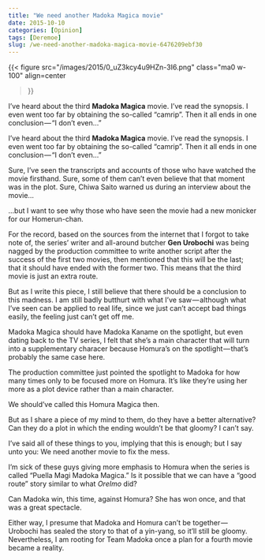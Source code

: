 ```yaml
---
title: "We need another Madoka Magica movie"
date: 2015-10-10
categories: [Opinion]
tags: [Deremoe]
slug: /we-need-another-madoka-magica-movie-6476209ebf30
---
```


{{< figure
  src="/images/2015/0_uZ3kcy4u9HZn-3I6.png"
  class="ma0 w-100"
  align=center
>}}

I’ve heard about the third **Madoka Magica** movie. I’ve read the synopsis. I even went too far by obtaining the so-called “camrip”. Then it all ends in one conclusion — “I don’t even…”

I’ve heard about the third **Madoka Magica** movie. I’ve read the synopsis. I even went too far by obtaining the so-called “camrip”. Then it all ends in one conclusion — “I don’t even…”

Sure, I’ve seen the transcripts and accounts of those who have watched the movie firsthand. Sure, some of them can’t even believe that that moment was in the plot. Sure, Chiwa Saito warned us during an interview about the movie…

…but I want to see why those who have seen the movie had a new monicker for our Homerun-chan.

For the record, based on the sources from the internet that I forgot to take note of, the series’ writer and all-around butcher **Gen Urobochi** was being nagged by the production committee to write another script after the success of the first two movies, then mentioned that this will be the last; that it should have ended with the former two. This means that the third movie is just an extra route.

But as I write this piece, I still believe that there should be a conclusion to this madness. I am still badly butthurt with what I’ve saw — although what I’ve seen can be applied to real life, since we just can’t accept bad things easily, the feeling just can’t get off me.

Madoka Magica should have Madoka Kaname on the spotlight, but even dating back to the TV series, I felt that she’s a main character that will turn into a supplementary characer because Homura’s on the spotlight — that’s probably the same case here.

The production committee just pointed the spotlight to Madoka for how many times only to be focused more on Homura. It’s like they’re using her more as a plot device rather than a main character.

We should’ve called this Homura Magica then.

But as I share a piece of my mind to them, do they have a better alternative? Can they do a plot in which the ending wouldn’t be that gloomy? I can’t say.

I’ve said all of these things to you, implying that this is enough; but I say unto you: We need another movie to fix the mess.

I’m sick of these guys giving more emphasis to Homura when the series is called “Puella Magi Madoka Magica.” Is it possible that we can have a “good route” story similar to what _OreImo_ did?

Can Madoka win, this time, against Homura? She has won once, and that was a great spectacle.

Either way, I presume that Madoka and Homura can’t be together — Urobochi has sealed the story to that of a yin-yang, so it’ll still be gloomy. Nevertheless, I am rooting for Team Madoka once a plan for a fourth movie became a reality.
